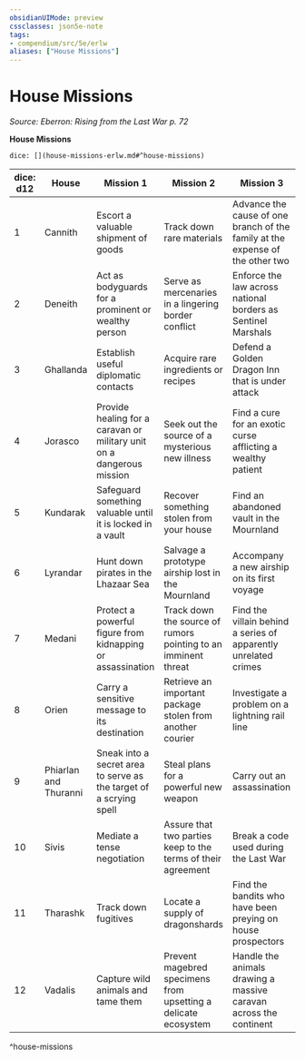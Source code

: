 ```yaml
---
obsidianUIMode: preview
cssclasses: json5e-note
tags:
- compendium/src/5e/erlw
aliases: ["House Missions"]
---
```

# House Missions
*Source: Eberron: Rising from the Last War p. 72* 

**House Missions**

`dice: [](house-missions-erlw.md#^house-missions)`

| dice: d12 | House | Mission 1 | Mission 2 | Mission 3 |
|-----------|-------|-----------|-----------|-----------|
| 1 | Cannith | Escort a valuable shipment of goods | Track down rare materials | Advance the cause of one branch of the family at the expense of the other two |
| 2 | Deneith | Act as bodyguards for a prominent or wealthy person | Serve as mercenaries in a lingering border conflict | Enforce the law across national borders as Sentinel Marshals |
| 3 | Ghallanda | Establish useful diplomatic contacts | Acquire rare ingredients or recipes | Defend a Golden Dragon Inn that is under attack |
| 4 | Jorasco | Provide healing for a caravan or military unit on a dangerous mission | Seek out the source of a mysterious new illness | Find a cure for an exotic curse afflicting a wealthy patient |
| 5 | Kundarak | Safeguard something valuable until it is locked in a vault | Recover something stolen from your house | Find an abandoned vault in the Mournland |
| 6 | Lyrandar | Hunt down pirates in the Lhazaar Sea | Salvage a prototype airship lost in the Mournland | Accompany a new airship on its first voyage |
| 7 | Medani | Protect a powerful figure from kidnapping or assassination | Track down the source of rumors pointing to an imminent threat | Find the villain behind a series of apparently unrelated crimes |
| 8 | Orien | Carry a sensitive message to its destination | Retrieve an important package stolen from another courier | Investigate a problem on a lightning rail line |
| 9 | Phiarlan and Thuranni | Sneak into a secret area to serve as the target of a scrying spell | Steal plans for a powerful new weapon | Carry out an assassination |
| 10 | Sivis | Mediate a tense negotiation | Assure that two parties keep to the terms of their agreement | Break a code used during the Last War |
| 11 | Tharashk | Track down fugitives | Locate a supply of dragonshards | Find the bandits who have been preying on house prospectors |
| 12 | Vadalis | Capture wild animals and tame them | Prevent magebred specimens from upsetting a delicate ecosystem | Handle the animals drawing a massive caravan across the continent |
^house-missions